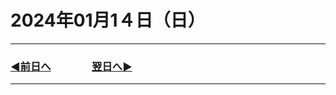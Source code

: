 # 2024年01月1４日（日）

---

### [◀️前日へ](https://github.com/yuasys/chatty-journal/blob/main/2024/01/2024-01-13d)&emsp;&emsp;&emsp;&emsp;[翌日へ▶️](https://github.com/yuasys/chatty-journal/blob/main/2024/01/2024-01-1５.md)

---
